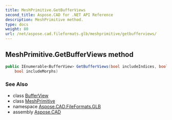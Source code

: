 ```yaml
---
title: MeshPrimitive.GetBufferViews
second_title: Aspose.CAD for .NET API Reference
description: MeshPrimitive method. 
type: docs
weight: 80
url: /net/aspose.cad.fileformats.glb/meshprimitive/getbufferviews/
---
```

## MeshPrimitive.GetBufferViews method

```csharp
public IEnumerable<BufferView> GetBufferViews(bool includeIndices, bool includeVertices, 
    bool includeMorphs)
```

### See Also

* class [BufferView](../../bufferview/)
* class [MeshPrimitive](../)
* namespace [Aspose.CAD.FileFormats.GLB](../../meshprimitive/)
* assembly [Aspose.CAD](../../../)


